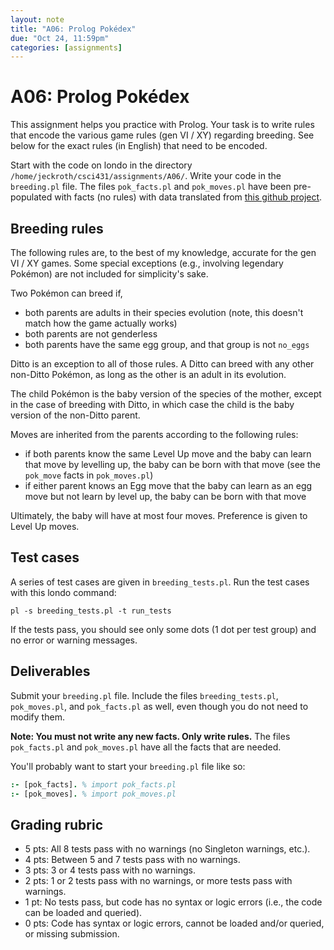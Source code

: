 ```yaml
---
layout: note
title: "A06: Prolog Pokédex"
due: "Oct 24, 11:59pm"
categories: [assignments]
---
```


# A06: Prolog Pokédex

This assignment helps you practice with Prolog. Your task is to write rules that encode the various game rules (gen VI / XY) regarding breeding. See below for the exact rules (in English) that need to be encoded.

Start with the code on londo in the directory `/home/jeckroth/csci431/assignments/A06/`. Write your code in the `breeding.pl` file. The files `pok_facts.pl` and `pok_moves.pl` have been pre-populated with facts (no rules) with data translated from [this github project](https://github.com/veekun/pokedex).

## Breeding rules

The following rules are, to the best of my knowledge, accurate for the gen VI / XY games. Some special exceptions (e.g., involving legendary Pokémon) are not included for simplicity's sake.

Two Pokémon can breed if,

- both parents are adults in their species evolution (note, this doesn't match how the game actually works)
- both parents are not genderless
- both parents have the same egg group, and that group is not `no_eggs`

Ditto is an exception to all of those rules. A Ditto can breed with any other non-Ditto Pokémon, as long as the other is an adult in its evolution.

The child Pokémon is the baby version of the species of the mother, except in the case of breeding with Ditto, in which case the child is the baby version of the non-Ditto parent.

Moves are inherited from the parents according to the following rules:

- if both parents know the same Level Up move and the baby can learn that move by levelling up, the baby can be born with that move (see the `pok_move` facts in `pok_moves.pl`)
- if either parent knows an Egg move that the baby can learn as an egg move but not learn by level up, the baby can be born with that move

Ultimately, the baby will have at most four moves. Preference is given to Level Up moves.

## Test cases

A series of test cases are given in `breeding_tests.pl`. Run the test cases with this londo command:

```
pl -s breeding_tests.pl -t run_tests
```

If the tests pass, you should see only some dots (1 dot per test group) and no error or warning messages.

## Deliverables

Submit your `breeding.pl` file. Include the files `breeding_tests.pl`, `pok_moves.pl`, and `pok_facts.pl` as well, even though you do not need to modify them.

**Note: You must not write any new facts. Only write rules.** The files `pok_facts.pl` and `pok_moves.pl` have all the facts that are needed.

You'll probably want to start your `breeding.pl` file like so:

~~~ prolog
:- [pok_facts]. % import pok_facts.pl
:- [pok_moves]. % import pok_moves.pl
~~~

## Grading rubric

- 5 pts: All 8 tests pass with no warnings (no Singleton warnings, etc.).
- 4 pts: Between 5 and 7 tests pass with no warnings.
- 3 pts: 3 or 4 tests pass with no warnings.
- 2 pts: 1 or 2 tests pass with no warnings, or more tests pass with warnings.
- 1 pt: No tests pass, but code has no syntax or logic errors (i.e., the code can be loaded and queried).
- 0 pts: Code has syntax or logic errors, cannot be loaded and/or queried, or missing submission.

